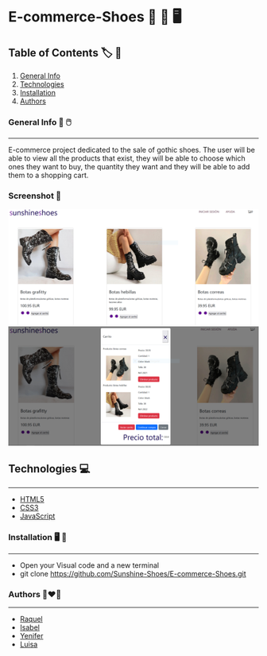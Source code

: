 # E-commerce-Shoes :sandal: :boot: :desktop_computer:

## Table of Contents :label: :closed_book:
1. [General Info](#general-info)
2. [Technologies](#technologies)
3. [Installation](#installation)
4. [Authors](#collaboration)



### General Info :high_heel: :computer_mouse:
***
E-commerce project dedicated to the sale of gothic shoes.
The user will be able to view all the products that exist, they will be able to choose which ones they want to buy, the quantity they want and they will be able to add them to a shopping cart.

### Screenshot :flower_playing_cards:
![Desktop](./assets/Readme/Captura1.PNG)
![Cart](./assets/Readme/Captura2.PNG)


## Technologies :computer:
***
* [HTML5](https://openwebinars.net/blog/que-es-html5/)
* [CSS3](https://openwebinars.net/blog/que-es-css3/)
* [JavaScript](https://www.javascript.com/)



### Installation :desktop_computer: :electric_plug:
***
* Open your Visual code and a new terminal
* git clone https://github.com/Sunshine-Shoes/E-commerce-Shoes.git


### Authors :couple_with_heart_woman_woman:
***
* [Raquel](https://github.com/rcarabal2022)
* [Isabel](https://github.com/IsabelGuMo)
* [Yenifer](https://github.com/yenromard)
* [Luisa](https://github.com/LuisaVAZ)
